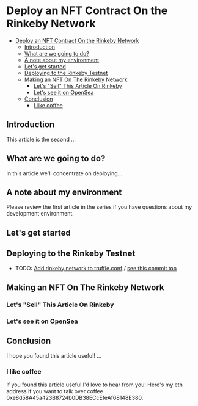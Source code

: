 # Deploy an NFT Contract On the Rinkeby Network

- [Deploy an NFT Contract On the Rinkeby Network](#deploy-an-nft-contract-on-the-rinkeby-network)
  - [Introduction](#introduction)
  - [What are we going to do?](#what-are-we-going-to-do)
  - [A note about my environment](#a-note-about-my-environment)
  - [Let's get started](#lets-get-started)
  - [Deploying to the Rinkeby Testnet](#deploying-to-the-rinkeby-testnet)
  - [Making an NFT On The Rinkeby Network](#making-an-nft-on-the-rinkeby-network)
    - [Let's "Sell" This Article On Rinkeby](#lets-sell-this-article-on-rinkeby)
    - [Let's see it on OpenSea](#lets-see-it-on-opensea)
  - [Conclusion](#conclusion)
    - [I like coffee](#i-like-coffee)

## Introduction

This article is the second ...

## What are we going to do?

In this article we'll concentrate on deploying...

## A note about my environment

Please review the first article in the series if you have questions about my development environment.

## Let's get started

## Deploying to the Rinkeby Testnet
* TODO: [Add rinkeby network to truffle.conf](https://github.com/johnnylambada/nftcar/commit/44a478bea13a5d8976cbfa4368d3ec264f7ee5fd)  / [see this commit too](https://github.com/johnnylambada/nftcar/commit/27a98183a9a4a1450975f2bfb6fa8041c86e69d1)

## Making an NFT On The Rinkeby Network

### Let's "Sell" This Article On Rinkeby

### Let's see it on OpenSea

## Conclusion

I hope you found this article useful! ...

### I like coffee

If you found this article useful I'd love to hear from you! Here's my eth address if you want to talk over coffee 0xe8d58A45a423B8724b0DB38ECcEfeAf68148E380.
